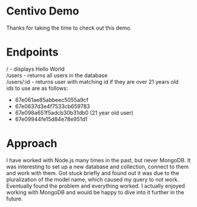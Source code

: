 # Centivo Demo
Thanks for taking the time to check out this demo.

# Endpoints
/ - displays Hello World  
/users - returns all users in the database  
/users/:id - returns user with matching id if they are over 21 years old  
ids to use are as follows:  
- 67e061ae85abbeec5055a9cf  
- 67e0637d3e4f7533cb659783
- 67e098a651f5adcb30b31db0 (21 year old user)
- 67e09944fe15d84e78e951d1

# Approach
I have worked with Node.js many times in the past, but never MongoDB.
It was interesting to set up a new database and collection, connect to
them and work with them. Got stuck briefly and found out it was due to
the pluralization of the model name, which caused my query to not work.
Eventually found the problem and everything worked. I actually enjoyed
working with MongoDB and would be happy to dive into it further in the
future.
